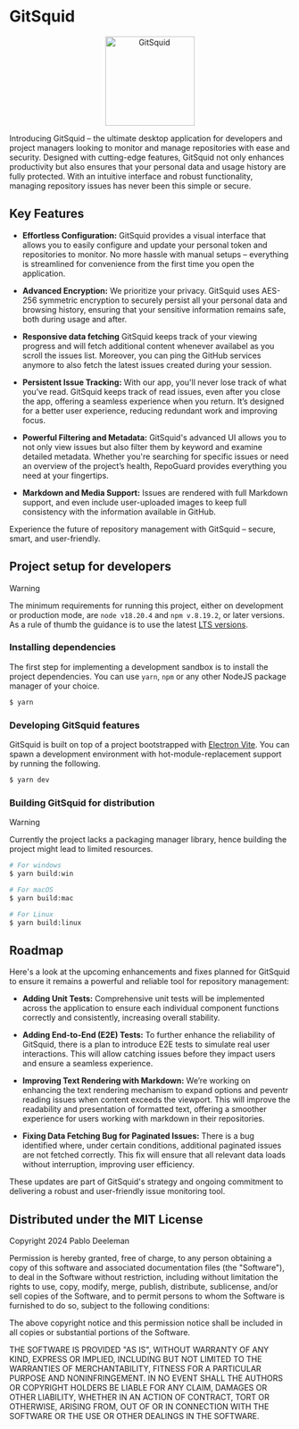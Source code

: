 # GitSquid

<p align="center">
  <img src="https://github.com/user-attachments/assets/946604ac-215a-4489-a890-9478e2a2112c" alt="GitSquid" width="160" />
</p>

Introducing GitSquid – the ultimate desktop application for developers and project managers looking to monitor and manage repositories with ease and security. Designed with cutting-edge features, GitSquid not only enhances productivity but also ensures that your personal data and usage history are fully protected. With an intuitive interface and robust functionality, managing repository issues has never been this simple or secure.

## Key Features
- **Effortless Configuration:** GitSquid provides a visual interface that allows you to easily configure and update your personal token and repositories to monitor. No more hassle with manual setups – everything is streamlined for convenience from the first time you open the application.

- **Advanced Encryption:** We prioritize your privacy. GitSquid uses AES-256 symmetric encryption to securely persist all your personal data and browsing history, ensuring that your sensitive information remains safe, both during usage and after.

- **Responsive data fetching** GitSquid keeps track of your viewing progress and will fetch additional content whenever availabel as you scroll the issues list. Moreover, you can ping the GitHub services anymore to also fetch the latest issues created during your session.

- **Persistent Issue Tracking:** With our app, you'll never lose track of what you’ve read. GitSquid keeps track of read issues, even after you close the app, offering a seamless experience when you return. It’s designed for a better user experience, reducing redundant work and improving focus.

- **Powerful Filtering and Metadata:** GitSquid's advanced UI allows you to not only view issues but also filter them by keyword and examine detailed metadata. Whether you're searching for specific issues or need an overview of the project’s health, RepoGuard provides everything you need at your fingertips.

- **Markdown and Media Support:** Issues are rendered with full Markdown support, and even include user-uploaded images to keep full consistency with the information available in GitHub.

Experience the future of repository management with GitSquid – secure, smart, and user-friendly.

## Project setup for developers

> [!WARNING]  
> The minimum requirements for running this project, either on development or production mode, are `node v18.20.4` and `npm v.8.19.2`, or later versions. As a rule of thumb the guidance is to use the latest [LTS versions](https://nodejs.org/).

### Installing dependencies

The first step for implementing a development sandbox is to install the project dependencies. You can use `yarn`, `npm` or any other NodeJS package manager of your choice.

```bash
$ yarn
```

### Developing GitSquid features

GitSquid is built on top of a project bootstrapped with [Electron Vite](https://electron-vite.org/). You can spawn a development environment with hot-module-replacement support by running the following.

```bash
$ yarn dev
```

### Building GitSquid for distribution

> [!WARNING]  
> Currently the project lacks a packaging manager library, hence building the project might lead to limited resources.


```bash
# For windows
$ yarn build:win

# For macOS
$ yarn build:mac

# For Linux
$ yarn build:linux
```

## Roadmap

Here's a look at the upcoming enhancements and fixes planned for GitSquid to ensure it remains a powerful and reliable tool for repository management:

- **Adding Unit Tests:** Comprehensive unit tests will be implemented across the application to ensure each individual component functions correctly and consistently, increasing overall stability.

- **Adding End-to-End (E2E) Tests:** To further enhance the reliability of GitSquid, there is a plan to introduce E2E tests to simulate real user interactions. This will allow catching issues before they impact users and ensure a seamless experience.

- **Improving Text Rendering with Markdown:** We’re working on enhancing the text rendering mechanism to expand options and peventr reading issues when content exceeds the viewport. This will improve the readability and presentation of formatted text, offering a smoother experience for users working with markdown in their repositories.

- **Fixing Data Fetching Bug for Paginated Issues:** There is a bug identified where, under certain conditions, additional paginated issues are not fetched correctly. This fix will ensure that all relevant data loads without interruption, improving user efficiency.

These updates are part of GitSquid's strategy and ongoing commitment to delivering a robust and user-friendly issue monitoring tool.


## Distributed under the MIT License

Copyright 2024 Pablo Deeleman

Permission is hereby granted, free of charge, to any person obtaining a copy of this software and associated documentation files (the "Software"), to deal in the Software without restriction, including without limitation the rights to use, copy, modify, merge, publish, distribute, sublicense, and/or sell copies of the Software, and to permit persons to whom the Software is furnished to do so, subject to the following conditions:

The above copyright notice and this permission notice shall be included in all copies or substantial portions of the Software.

THE SOFTWARE IS PROVIDED "AS IS", WITHOUT WARRANTY OF ANY KIND, EXPRESS OR IMPLIED, INCLUDING BUT NOT LIMITED TO THE WARRANTIES OF MERCHANTABILITY, FITNESS FOR A PARTICULAR PURPOSE AND NONINFRINGEMENT. IN NO EVENT SHALL THE AUTHORS OR COPYRIGHT HOLDERS BE LIABLE FOR ANY CLAIM, DAMAGES OR OTHER LIABILITY, WHETHER IN AN ACTION OF CONTRACT, TORT OR OTHERWISE, ARISING FROM, OUT OF OR IN CONNECTION WITH THE SOFTWARE OR THE USE OR OTHER DEALINGS IN THE SOFTWARE.
